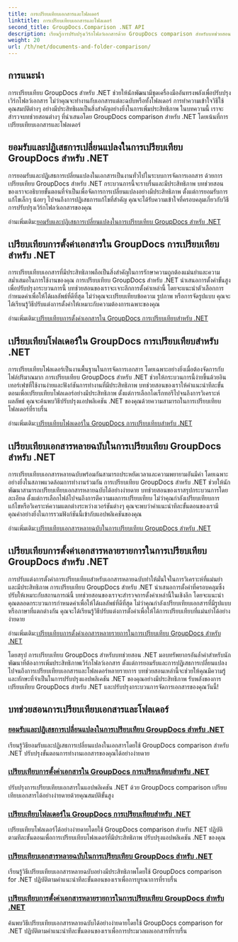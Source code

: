 ```yaml
---
title: การเปรียบเทียบเอกสารและโฟลเดอร์
linktitle: การเปรียบเทียบเอกสารและโฟลเดอร์
second_title: GroupDocs.Comparison .NET API
description: เรียนรู้การปรับปรุงเวิร์กโฟลว์เอกสารด้วย GroupDocs comparison สำหรับบทช่วยสอน .NET ยอมรับ ปฏิเสธการเปลี่ยนแปลง และเปรียบเทียบเอกสารและโฟลเดอร์ได้อย่างง่ายดาย
weight: 20
url: /th/net/documents-and-folder-comparison/
---
```

## การแนะนำ

การเปรียบเทียบ GroupDocs สำหรับ .NET ช่วยให้นักพัฒนามีชุดเครื่องมืออันทรงพลังเพื่อปรับปรุงเวิร์กโฟลว์เอกสาร ไม่ว่าคุณจะทำงานกับเอกสารแต่ละฉบับหรือทั้งโฟลเดอร์ การทำความเข้าใจวิธีใช้คุณสมบัติต่างๆ อย่างมีประสิทธิผลเป็นสิ่งสำคัญอย่างยิ่งในการเพิ่มประสิทธิภาพ ในบทความนี้ เราจะสำรวจบทช่วยสอนต่างๆ ที่นำเสนอโดย GroupDocs comparison สำหรับ .NET โดยเน้นที่การเปรียบเทียบเอกสารและโฟลเดอร์

## ยอมรับและปฏิเสธการเปลี่ยนแปลงในการเปรียบเทียบ GroupDocs สำหรับ .NET

การยอมรับและปฏิเสธการเปลี่ยนแปลงในเอกสารเป็นงานทั่วไปในระบบการจัดการเอกสาร ด้วยการเปรียบเทียบ GroupDocs สำหรับ .NET กระบวนการนี้จะราบรื่นและมีประสิทธิภาพ บทช่วยสอนของเราจะอธิบายขั้นตอนที่จำเป็นเพื่อจัดการการเปลี่ยนแปลงอย่างมีประสิทธิภาพ ตั้งแต่การยอมรับการแก้ไขเล็กๆ น้อยๆ ไปจนถึงการปฏิเสธการแก้ไขที่สำคัญ คุณจะได้รับความเข้าใจที่ครอบคลุมเกี่ยวกับวิธีการปรับปรุงเวิร์กโฟลว์เอกสารของคุณ

 อ่านเพิ่มเติม:[ยอมรับและปฏิเสธการเปลี่ยนแปลงในการเปรียบเทียบ GroupDocs สำหรับ .NET](./accept-reject-changes-dotnet/)

## เปรียบเทียบการตั้งค่าเอกสารใน GroupDocs การเปรียบเทียบสำหรับ .NET

การเปรียบเทียบเอกสารที่มีประสิทธิภาพถือเป็นสิ่งสำคัญในการรักษาความถูกต้องแม่นยำและความสม่ำเสมอในการใช้งานของคุณ การเปรียบเทียบ GroupDocs สำหรับ .NET นำเสนอการตั้งค่าขั้นสูงเพื่อปรับปรุงกระบวนการนี้ บทช่วยสอนของเราจะเจาะลึกการตั้งค่าเหล่านี้ โดยจะแนะนำตัวเลือกการกำหนดค่าเพื่อให้ได้ผลลัพธ์ที่ดีที่สุด ไม่ว่าคุณจะเปรียบเทียบข้อความ รูปภาพ หรือการจัดรูปแบบ คุณจะได้เรียนรู้วิธีปรับแต่งการตั้งค่าให้เหมาะกับความต้องการเฉพาะของคุณ

 อ่านเพิ่มเติม:[เปรียบเทียบการตั้งค่าเอกสารใน GroupDocs การเปรียบเทียบสำหรับ .NET](./compare-documents-settings-dotnet/)

## เปรียบเทียบโฟลเดอร์ใน GroupDocs การเปรียบเทียบสำหรับ .NET

การเปรียบเทียบโฟลเดอร์เป็นงานพื้นฐานในการจัดการเอกสาร โดยเฉพาะอย่างยิ่งเมื่อต้องจัดการกับไฟล์ปริมาณมาก การเปรียบเทียบ GroupDocs สำหรับ .NET ช่วยให้กระบวนการนี้ง่ายขึ้นด้วยอินเทอร์เฟซที่ใช้งานง่ายและฟังก์ชันการทำงานที่มีประสิทธิภาพ บทช่วยสอนของเราให้คำแนะนำทีละขั้นตอนเพื่อเปรียบเทียบโฟลเดอร์อย่างมีประสิทธิภาพ ตั้งแต่การเลือกไดเร็กทอรีไปจนถึงการวิเคราะห์ผลลัพธ์ คุณจะค้นพบวิธีปรับปรุงแอปพลิเคชัน .NET ของคุณด้วยความสามารถในการเปรียบเทียบโฟลเดอร์ที่ราบรื่น

 อ่านเพิ่มเติม:[เปรียบเทียบโฟลเดอร์ใน GroupDocs การเปรียบเทียบสำหรับ .NET](./compare-folders-dotnet/)

## เปรียบเทียบเอกสารหลายฉบับในการเปรียบเทียบ GroupDocs สำหรับ .NET

การเปรียบเทียบเอกสารหลายฉบับพร้อมกันสามารถประหยัดเวลาและความพยายามอันมีค่า โดยเฉพาะอย่างยิ่งในสภาพแวดล้อมการทำงานร่วมกัน การเปรียบเทียบ GroupDocs สำหรับ .NET ช่วยให้นักพัฒนาสามารถเปรียบเทียบเอกสารหลายฉบับได้อย่างง่ายดาย บทช่วยสอนของเราสรุปกระบวนการโดยละเอียด ตั้งแต่การเลือกไฟล์ไปจนถึงการตีความผลการเปรียบเทียบ ไม่ว่าคุณกำลังเปรียบเทียบการแก้ไขหรือวิเคราะห์ความแตกต่างระหว่างเวอร์ชันต่างๆ คุณจะพบว่าคำแนะนำทีละขั้นตอนของเรามีคุณค่าอย่างยิ่งในการรวมฟังก์ชันนี้เข้ากับแอปพลิเคชันของคุณ

 อ่านเพิ่มเติม:[เปรียบเทียบเอกสารหลายฉบับในการเปรียบเทียบ GroupDocs สำหรับ .NET](./compare-multiple-documents-dotnet/)

## เปรียบเทียบการตั้งค่าเอกสารหลายรายการในการเปรียบเทียบ GroupDocs สำหรับ .NET

การปรับแต่งการตั้งค่าการเปรียบเทียบสำหรับเอกสารหลายฉบับทำให้มั่นใจในการวิเคราะห์ที่แม่นยำและมีประสิทธิภาพ การเปรียบเทียบ GroupDocs สำหรับ .NET นำเสนอการตั้งค่าที่ครอบคลุมซึ่งปรับให้เหมาะกับสถานการณ์นี้ บทช่วยสอนของเราจะสำรวจการตั้งค่าเหล่านี้ในเชิงลึก โดยจะแนะนำคุณตลอดกระบวนการกำหนดค่าเพื่อให้ได้ผลลัพธ์ที่ดีที่สุด ไม่ว่าคุณกำลังเปรียบเทียบเอกสารที่มีรูปแบบหรือภาษาที่แตกต่างกัน คุณจะได้เรียนรู้วิธีปรับแต่งการตั้งค่าเพื่อให้ได้การเปรียบเทียบที่แม่นยำได้อย่างง่ายดาย

 อ่านเพิ่มเติม:[เปรียบเทียบการตั้งค่าเอกสารหลายรายการในการเปรียบเทียบ GroupDocs สำหรับ .NET](./compare-multiple-documents-settings-dotnet/)

โดยสรุป การเปรียบเทียบ GroupDocs สำหรับบทช่วยสอน .NET มอบทรัพยากรอันล้ำค่าสำหรับนักพัฒนาที่ต้องการเพิ่มประสิทธิภาพเวิร์กโฟลว์เอกสาร ตั้งแต่การยอมรับและการปฏิเสธการเปลี่ยนแปลงไปจนถึงการเปรียบเทียบเอกสารและโฟลเดอร์หลายรายการ บทช่วยสอนเหล่านี้จะช่วยให้คุณมีความรู้และทักษะที่จำเป็นในการปรับปรุงแอปพลิเคชัน .NET ของคุณอย่างมีประสิทธิภาพ รับพลังของการเปรียบเทียบ GroupDocs สำหรับ .NET และปรับปรุงกระบวนการจัดการเอกสารของคุณวันนี้!
## บทช่วยสอนการเปรียบเทียบเอกสารและโฟลเดอร์
### [ยอมรับและปฏิเสธการเปลี่ยนแปลงในการเปรียบเทียบ GroupDocs สำหรับ .NET](./accept-reject-changes-dotnet/)
เรียนรู้วิธียอมรับและปฏิเสธการเปลี่ยนแปลงในเอกสารโดยใช้ GroupDocs comparison สำหรับ .NET ปรับปรุงขั้นตอนการทำงานเอกสารของคุณได้อย่างง่ายดาย
### [เปรียบเทียบการตั้งค่าเอกสารใน GroupDocs การเปรียบเทียบสำหรับ .NET](./compare-documents-settings-dotnet/)
ปรับปรุงการเปรียบเทียบเอกสารในแอปพลิเคชัน .NET ด้วย GroupDocs comparison เปรียบเทียบเอกสารได้อย่างง่ายดายด้วยคุณสมบัติขั้นสูง
### [เปรียบเทียบโฟลเดอร์ใน GroupDocs การเปรียบเทียบสำหรับ .NET](./compare-folders-dotnet/)
เปรียบเทียบโฟลเดอร์ได้อย่างง่ายดายโดยใช้ GroupDocs comparison สำหรับ .NET ปฏิบัติตามทีละขั้นตอนเพื่อการเปรียบเทียบโฟลเดอร์ที่มีประสิทธิภาพ ปรับปรุงแอปพลิเคชัน .NET ของคุณ
### [เปรียบเทียบเอกสารหลายฉบับในการเปรียบเทียบ GroupDocs สำหรับ .NET](./compare-multiple-documents-dotnet/)
เรียนรู้วิธีเปรียบเทียบเอกสารหลายฉบับอย่างมีประสิทธิภาพโดยใช้ GroupDocs comparison for .NET ปฏิบัติตามคำแนะนำทีละขั้นตอนของเราเพื่อการบูรณาการที่ราบรื่น
### [เปรียบเทียบการตั้งค่าเอกสารหลายรายการในการเปรียบเทียบ GroupDocs สำหรับ .NET](./compare-multiple-documents-settings-dotnet/)
ค้นพบวิธีเปรียบเทียบเอกสารหลายฉบับได้อย่างง่ายดายโดยใช้ GroupDocs comparison for .NET ปฏิบัติตามคำแนะนำทีละขั้นตอนของเราเพื่อการประมวลผลเอกสารที่ราบรื่น